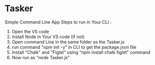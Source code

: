 # Tasker
Simple Command Line App
Steps to run in Your CLI :
1. Open the VS code
2. Install Node in Your VS code (if not)
3. Open command Line in the same folder as the Tasker.js
4. run command "npm init -y" in CLI to get the package.json file
5. Install "Chalk" and "Figlet" using "npm install chalk figlet" command
6. Now run as "node Tasker.js"
